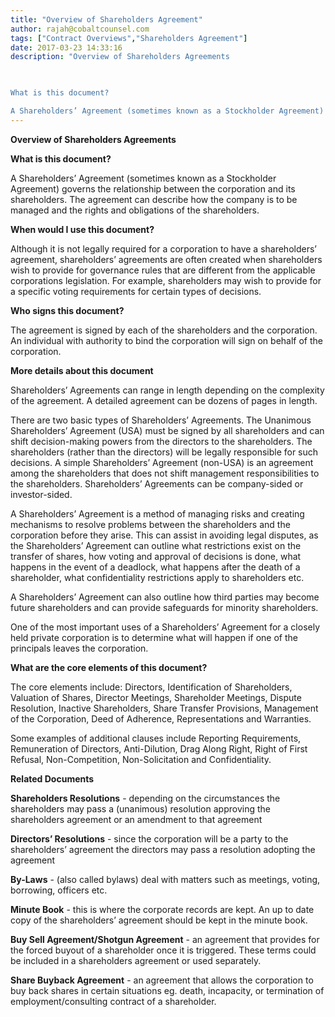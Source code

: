 ```yaml
---
title: "Overview of Shareholders Agreement"
author: rajah@cobaltcounsel.com
tags: ["Contract Overviews","Shareholders Agreement"]
date: 2017-03-23 14:33:16
description: "Overview of Shareholders Agreements

 

What is this document?

A Shareholders’ Agreement (sometimes known as a Stockholder Agreement) governs the relationship between the corporation and its sharehol..."
---
```


**Overview of Shareholders Agreements**

 

**What is this document?**

A Shareholders’ Agreement (sometimes known as a Stockholder Agreement) governs the relationship between the corporation and its shareholders. The agreement can describe how the company is to be managed and the rights and obligations of the shareholders.

 

**When would I use this document?**

Although it is not legally required for a corporation to have a shareholders’ agreement, shareholders’ agreements are often created when shareholders wish to provide for governance rules that are different from the applicable corporations legislation. For example, shareholders may wish to provide for a specific voting requirements for certain types of decisions.

 

**Who signs this document?**

The agreement is signed by each of the shareholders and the corporation. An individual with authority to bind the corporation will sign on behalf of the corporation.

 

**More details about this document**

Shareholders’ Agreements can range in length depending on the complexity of the agreement. A detailed agreement can be dozens of pages in length.

There are two basic types of Shareholders’ Agreements. The Unanimous Shareholders’ Agreement (USA) must be signed by all shareholders and can shift decision-making powers from the directors to the shareholders. The shareholders (rather than the directors) will be legally responsible for such decisions. A simple Shareholders’ Agreement (non-USA) is an agreement among the shareholders that does not shift management responsibilities to the shareholders. Shareholders’ Agreements can be company-sided or investor-sided.

A Shareholders’ Agreement is a method of managing risks and creating mechanisms to resolve problems between the shareholders and the corporation before they arise. This can assist in avoiding legal disputes, as the Shareholders’ Agreement can outline what restrictions exist on the transfer of shares, how voting and approval of decisions is done, what happens in the event of a deadlock, what happens after the death of a shareholder, what confidentiality restrictions apply to shareholders etc.

A Shareholders’ Agreement can also outline how third parties may become future shareholders and can provide safeguards for minority shareholders.

One of the most important uses of a Shareholders’ Agreement for a closely held private corporation is to determine what will happen if one of the principals leaves the corporation.

 

**What are the core elements of this document?**

The core elements include: Directors, Identification of Shareholders, Valuation of Shares, Director Meetings, Shareholder Meetings, Dispute Resolution, Inactive Shareholders, Share Transfer Provisions, Management of the Corporation, Deed of Adherence, Representations and Warranties.

Some examples of additional clauses include Reporting Requirements, Remuneration of Directors, Anti-Dilution, Drag Along Right, Right of First Refusal, Non-Competition, Non-Solicitation and Confidentiality.

 

**Related Documents**

**Shareholders Resolutions** - depending on the circumstances the shareholders may pass a (unanimous) resolution approving the shareholders agreement or an amendment to that agreement

**Directors’ Resolutions** - since the corporation will be a party to the shareholders’ agreement the directors may pass a resolution adopting the agreement

**By-Laws** - (also called bylaws) deal with matters such as meetings, voting, borrowing, officers etc.

**Minute Book** - this is where the corporate records are kept. An up to date copy of the shareholders’ agreement should be kept in the minute book.

**Buy Sell Agreement/Shotgun Agreement** - an agreement that provides for the forced buyout of a shareholder once it is triggered. These terms could be included in a shareholders agreement or used separately.

**Share Buyback Agreement** - an agreement that allows the corporation to buy back shares in certain situations eg. death, incapacity, or termination of employment/consulting contract of a shareholder.
